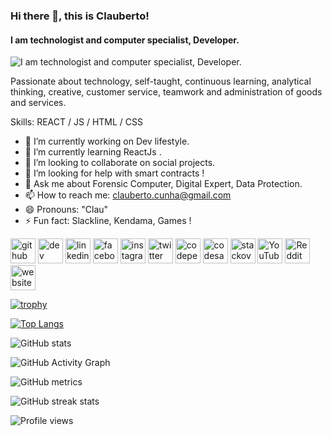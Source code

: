 ### Hi there 👋, this is Clauberto!
#### I am technologist and computer specialist, Developer.
![I am technologist and computer specialist, Developer.](https://arturssmirnovs.github.io/github-profile-readme-generator/images/banner.png)

Passionate about technology, self-taught, continuous learning, analytical thinking, creative, customer service, teamwork and administration of goods and services.

Skills: REACT / JS / HTML / CSS

- 🔭 I’m currently working on Dev lifestyle. 
- 🌱 I’m currently learning ReactJs . 
- 👯 I’m looking to collaborate on social projects. 
- 🤔 I’m looking for help with smart contracts ! 
- 💬 Ask me about Forensic Computer, Digital Expert, Data Protection. 
- 📫 How to reach me: clauberto.cunha@gmail.com 
- 😄 Pronouns: "Clau" 
- ⚡ Fun fact: Slackline, Kendama, Games ! 


[<img src='https://cdn.jsdelivr.net/npm/simple-icons@3.0.1/icons/github.svg' alt='github' height='40'>](https://github.com/oclaumc)  [<img src='https://cdn.jsdelivr.net/npm/simple-icons@3.0.1/icons/dev-dot-to.svg' alt='dev' height='40'>](https://dev.to/devtolink)  [<img src='https://cdn.jsdelivr.net/npm/simple-icons@3.0.1/icons/linkedin.svg' alt='linkedin' height='40'>](https://www.linkedin.com/in/https://www.linkedin.com/in/clauberto-maduro-1b1785b9//)  [<img src='https://cdn.jsdelivr.net/npm/simple-icons@3.0.1/icons/facebook.svg' alt='facebook' height='40'>](https://www.facebook.com/https://www.facebook.com/clauberto.maduro)  [<img src='https://cdn.jsdelivr.net/npm/simple-icons@3.0.1/icons/instagram.svg' alt='instagram' height='40'>](https://www.instagram.com/https://www.instagram.com/maduroclau//)  [<img src='https://cdn.jsdelivr.net/npm/simple-icons@3.0.1/icons/twitter.svg' alt='twitter' height='40'>](https://twitter.com/https://twitter.com/oClauMC)  [<img src='https://cdn.jsdelivr.net/npm/simple-icons@3.0.1/icons/codepen.svg' alt='codepen' height='40'>](https://codepen.io/https://codepen.io/maduroclau)  [<img src='https://cdn.jsdelivr.net/npm/simple-icons@3.0.1/icons/codesandbox.svg' alt='codesandbox' height='40'>](https://codesandbox.io/u/codesandboxlink)  [<img src='https://cdn.jsdelivr.net/npm/simple-icons@3.0.1/icons/stackoverflow.svg' alt='stackoverflow' height='40'>](https://stackoverflow.com/users/stackoverflowid)  [<img src='https://cdn.jsdelivr.net/npm/simple-icons@3.0.1/icons/youtube.svg' alt='YouTube' height='40'>](https://www.youtube.com/channel/https://www.youtube.com/channel/UCeR5Lu5ZF_Hur9HWSg72vpg)  [<img src='https://cdn.jsdelivr.net/npm/simple-icons@3.0.1/icons/reddit.svg' alt='Reddit' height='40'>](https://www.reddit.com/user/redditlink)  [<img src='https://cdn.jsdelivr.net/npm/simple-icons@3.0.1/icons/icloud.svg' alt='website' height='40'>](website)  

[![trophy](https://github-profile-trophy.vercel.app/?username=oclaumc)](https://github.com/ryo-ma/github-profile-trophy)

[![Top Langs](https://github-readme-stats.vercel.app/api/top-langs/?username=oclaumc)](https://github.com/anuraghazra/github-readme-stats)

![GitHub stats](https://github-readme-stats.vercel.app/api?username=oclaumc&show_icons=true)  

![GitHub Activity Graph](https://activity-graph.herokuapp.com/graph?username=oclaumc)  

![GitHub metrics](https://metrics.lecoq.io/oclaumc)  

![GitHub streak stats](https://github-readme-streak-stats.herokuapp.com/?user=oclaumc)  

![Profile views](https://gpvc.arturio.dev/oclaumc)  
